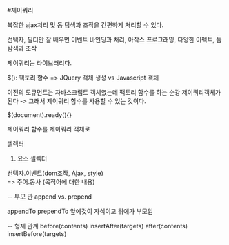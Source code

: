 #제이쿼리

복잡한 ajax처리 및 돔 탐색과 조작을 간편하게 처리할 수 있다. 


선택자, 필터만 잘 배우면 
이벤트 바인딩과 처리, 아작스 프로그래밍, 다양한 이펙트, 돔 탐색과 조작 

제이쿼리는 라이브러리다.


$(): 팩토리 함수 => JQuery 객체 생성 vs Javascript 객체 


이전의 도큐먼트는 자바스크립트 객체였는데 팩토리 함수를 하는 순강 제이쿼리객체가 된다  -> 그래서 제이쿼리 함수를 사용할 수 있는 것이다.


$(document).ready(){}

제이쿼리 함수를 제이쿼리 객체로


셀렉터 
1. 요소 셀렉터


선택자.이벤트(dom조작, Ajax, style)  
=> 주어.동사 (목적어에 대한 내용)

-- 부모 관
append vs. prepend

appendTo prependTo 
앞에것이 자식이고 뒤에가 부모임 


-- 형제 관계
before(contents)
insertAfter(targets)
after(contents)
insertBefore(targets)

